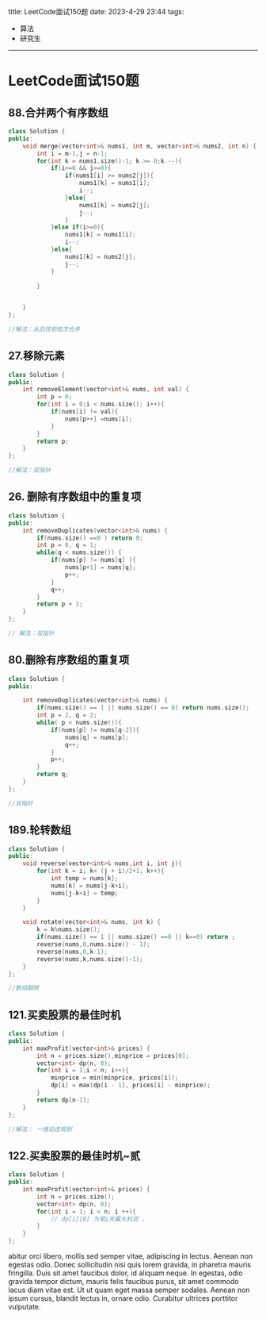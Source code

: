 title: LeetCode面试150题
date: 2023-4-29 23:44
tags:
- 算法
- 研究生
---



# LeetCode面试150题

## 88.合并两个有序数组

```c++
class Solution {
public:
    void merge(vector<int>& nums1, int m, vector<int>& nums2, int n) {
        int i = m-1,j = n-1;
        for(int k = nums1.size()-1; k >= 0;k --){
            if(i>=0 && j>=0){
                if(nums1[i] >= nums2[j]){
                    nums1[k] = nums1[i];
                    i--;
                }else{
                    nums1[k] = nums2[j];
                    j--;
                }
            }else if(i>=0){
                nums1[k] = nums1[i];
                i--;
            }else{
                nums1[k] = nums2[j];
                j--;
            }

        }
           

    }
};

//解法：从后往前依次合并
```

## 27.移除元素

```c++
class Solution {
public:
    int removeElement(vector<int>& nums, int val) {
        int p = 0;
        for(int i = 0;i < nums.size(); i++){
            if(nums[i] != val){
                nums[p++] =nums[i]; 
            }
        }
        return p;
    }
};

//解法：双指针
```



## 26. 删除有序数组中的重复项

```c++
class Solution {
public:
    int removeDuplicates(vector<int>& nums) {
        if(nums.size() ==0 ) return 0;
        int p = 0, q = 1;
        while(q < nums.size()) {
            if(nums[p] != nums[q] ){
                nums[p+1] = nums[q];
                p++;
            }
            q++;
        }
        return p + 1;
    }
};

// 解法：双指针
```

## 80.删除有序数组的重复项

```c++
class Solution {
public:

    int removeDuplicates(vector<int>& nums) {
        if(nums.size() == 1 || nums.size() == 0) return nums.size();
        int p = 2, q = 2;
        while( p < nums.size()){
            if(nums[p] != nums[q-2]){
                nums[q] = nums[p];
                q++;
            }
            p++;
        }
        return q;
    }
};

//双指针
```

## 189.轮转数组

```c++
class Solution {
public:
    void reverse(vector<int>& nums,int i, int j){
        for(int k = i; k< (j + i)/2+1; k++){
            int temp = nums[k];
            nums[k] = nums[j-k+i];
            nums[j-k+i] = temp;
        }
    }

    void rotate(vector<int>& nums, int k) {
        k = k%nums.size();
        if(nums.size() == 1 || nums.size() ==0 || k==0) return ;
        reverse(nums,0,nums.size() - 1);
        reverse(nums,0,k-1);
        reverse(nums,k,nums.size()-1);
    }
};

//数组翻转
```

## 121.买卖股票的最佳时机

```c++
class Solution {
public:
    int maxProfit(vector<int>& prices) {
        int n = prices.size(),minprice = prices[0];
        vector<int> dp(n, 0);
        for(int i = 1;i < n; i++){
            minprice = min(minprice, prices[i]);
            dp[i] = max(dp[i - 1], prices[i] - minprice);
        }
        return dp[n-1];
    }
};

//解法： 一维动态规划
```

## 122.买卖股票的最佳时机~贰

```c++
class Solution {
public:
    int maxProfit(vector<int>& prices) {
        int n = prices.size();
        vector<int> dp(n, 0);
        for(int i = 1; i < n; i ++){
            // dp[i][0] 为第i天最大利润 ，
        }
    }
};
```

abitur orci libero, mollis sed semper vitae, adipiscing in lectus. Aenean non egestas odio. Donec sollicitudin nisi quis lorem gravida, in pharetra mauris fringilla. Duis sit amet faucibus dolor, id aliquam neque. In egestas, odio gravida tempor dictum, mauris felis faucibus purus, sit amet commodo lacus diam vitae est. Ut ut quam eget massa semper sodales. Aenean non ipsum cursus, blandit lectus in, ornare odio. Curabitur ultrices porttitor vulputate.